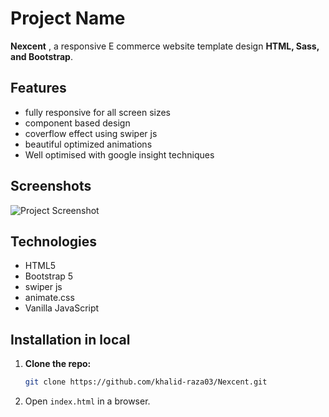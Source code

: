 # Project Name  

**Nexcent** , a responsive E commerce website template design  **HTML, Sass, and Bootstrap**.  

## Features  
- fully responsive for all screen sizes
- component based design 
- coverflow effect using swiper js
- beautiful optimized animations
- Well optimised with google insight techniques

<!-- ## Demo  
👉 [Live Preview](https://khalid-raza03.github.io/Nexcent/)   -->

## Screenshots
![Project Screenshot](./images/image.png)

## Technologies  
- HTML5 
- Bootstrap 5  
- swiper js
- animate.css
- Vanilla JavaScript  

## Installation in local 

1. __Clone the repo:__  

   ```bash
   git clone https://github.com/khalid-raza03/Nexcent.git
   ```
2. Open `index.html` in a browser.  